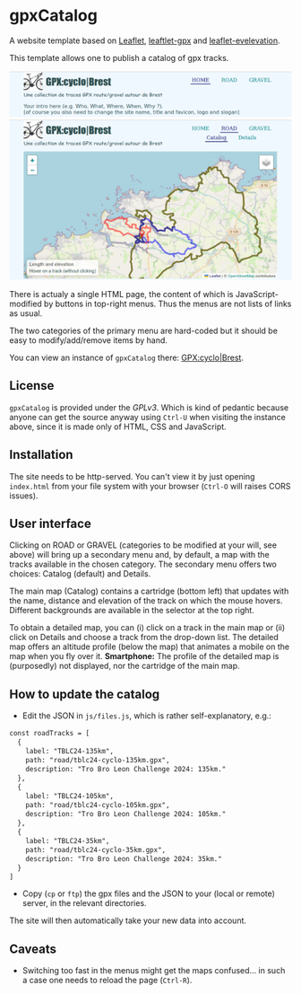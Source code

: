 # gpxCatalog

A website template based on [Leaflet](http://www.leafletjs.com), [leaftlet-gpx](https://github.com/mpetazzoni/leaflet-gpx) and [leaflet-evelevation](https://github.com/Raruto/leaflet-elevation).

This template allows one to publish a catalog of gpx tracks.

<p align="center">
  <img src="home.png" alt="template (home)" />
  <img src="catalog.png" alt="template (catalog)" />
</p>

There is actualy a single HTML page, the content of which is JavaScript-modified by buttons in top-right menus. Thus the menus are not lists of links as usual.

The two categories of the primary menu are hard-coded but it should be easy to modify/add/remove items by hand.

You can view an instance of `gpxCatalog` there: 
[GPX:cyclo|Brest](https://www.lherminet.infini.fr/cyclo/).

## License

`gpxCatalog` is provided under the *GPLv3*. Which is kind of pedantic because anyone can get the source anyway using `Ctrl-U` when visiting the instance above, since it is made only of HTML, CSS and JavaScript.

## Installation

The site needs to be http-served. You can't view it by just opening `index.html` from your file system with your browser (`Ctrl-O` will raises CORS issues).

## User interface

Clicking on ROAD or GRAVEL (categories to be modified at your will, see above) will bring up a secondary menu and, by default, a map with the tracks available in the chosen category. The secondary menu offers two choices: Catalog (default) and Details.

The main map (Catalog) contains a cartridge (bottom left) that updates with the name, distance and elevation of the track on which the mouse hovers. Different backgrounds are available in the selector at the top right.

To obtain a detailed map, you can (i) click on a track in the main map or (ii) click on Details and choose a track from the drop-down list. The detailed map offers an altitude profile (below the map) that animates a mobile on the map when you fly over it. **Smartphone:** The profile of the detailed map is (purposedly) not displayed, nor the cartridge of the main map.

## How to update the catalog

* Edit the JSON in `js/files.js`, which is rather self-explanatory, e.g.:
```
const roadTracks = [
  {
    label: "TBLC24-135km",
    path: "road/tblc24-cyclo-135km.gpx",
    description: "Tro Bro Leon Challenge 2024: 135km."
  },
  {
    label: "TBLC24-105km",
    path: "road/tblc24-cyclo-105km.gpx",
    description: "Tro Bro Leon Challenge 2024: 105km."
  },
  {
    label: "TBLC24-35km",
    path: "road/tblc24-cyclo-35km.gpx",
    description: "Tro Bro Leon Challenge 2024: 35km."
  }
]
```
* Copy (`cp` or `ftp`) the gpx files and the JSON to your (local or remote) server, in the relevant directories.

The site will then automatically take your new data into account.

## Caveats

* Switching too fast in the menus might get the maps confused... in such a case one needs to reload the page (`Ctrl-R`).
